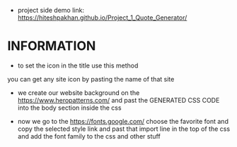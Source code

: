 * project side demo link: https://hiteshpakhan.github.io/Project_1_Quote_Generator/


# INFORMATION

* to set the icon in the title use this method
<link rel="icon" type="image/png" href="https://www.google.com/s2/favicons?domain=jacinto.design">
you can get any site icon by pasting the name of that site


* we create our website background on the 
https://www.heropatterns.com/
and past the GENERATED CSS CODE into the body section inside the css


* now we go to the 
https://fonts.google.com/
choose the favorite font and copy the selected style link
and past that import line in the top of the css 
and add the font family to the css and other stuff







